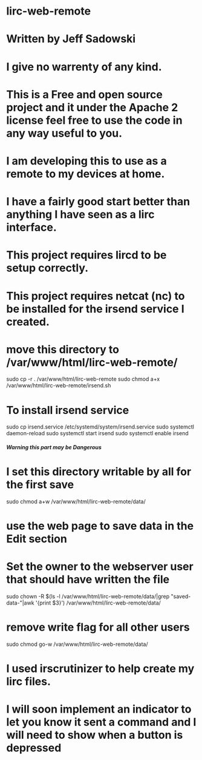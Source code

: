 # lirc-web-remote
# Written by Jeff Sadowski
# I give no warrenty of any kind.
# This is a Free and open source project and it under the Apache 2 license feel free to use the code in any way useful to you.
# I am developing this to use as a remote to my devices at home.
# I have a fairly good start better than anything I have seen as a lirc interface.

# This project requires lircd to be setup correctly.
# This project requires netcat (nc) to be installed for the irsend service I created.

# move this directory to /var/www/html/lirc-web-remote/
sudo cp -r . /var/www/html/lirc-web-remote
sudo chmod a+x /var/www/html/lirc-web-remote/irsend.sh
# To install irsend service
sudo cp irsend.service /etc/systemd/system/irsend.service
sudo systemctl daemon-reload
sudo systemctl start irsend
sudo systemctl enable irsend

##### Warning this part may be Dangerous ######
# I set this directory writable by all for the first save
sudo chmod a+w /var/www/html/lirc-web-remote/data/
# use the web page to save data in the Edit section
# Set the owner to the webserver user that should have written the file
sudo chown -R $(ls -l /var/www/html/lirc-web-remote/data/|grep "saved-data-"|awk '{print $3}') /var/www/html/lirc-web-remote/data/
# remove write flag for all other users
sudo chmod go-w /var/www/html/lirc-web-remote/data/

#
# I used irscrutinizer to help create my lirc files.
#

#
# I will soon implement an indicator to let you know it sent a command and I will need to show when a button is depressed
#
